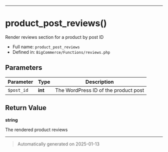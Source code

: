 ***

# product_post_reviews()

Render reviews section for a product by post ID




* Full name: `product_post_reviews`
* Defined in: `BigCommerce/Functions/reviews.php`

## Parameters

| Parameter | Type | Description |
|-----------|------|-------------|
| `$post_id` | **int** | The WordPress ID of the product post |

## Return Value

**string**

The rendered product reviews

***
> Automatically generated on 2025-01-13
